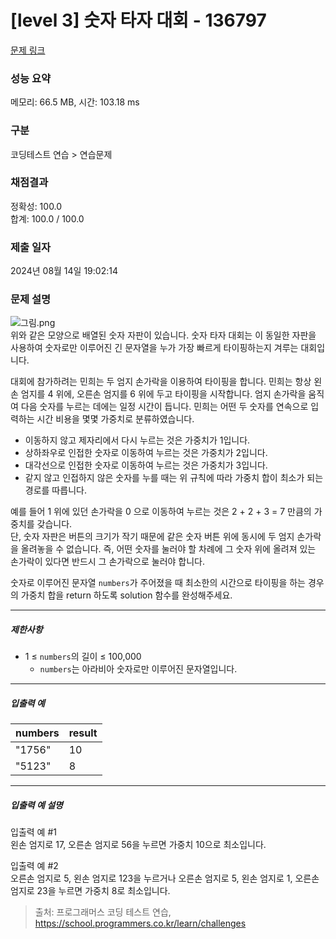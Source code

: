 # [level 3] 숫자 타자 대회 - 136797 

[문제 링크](https://school.programmers.co.kr/learn/courses/30/lessons/136797#) 

### 성능 요약

메모리: 66.5 MB, 시간: 103.18 ms

### 구분

코딩테스트 연습 > 연습문제

### 채점결과

정확성: 100.0<br/>합계: 100.0 / 100.0

### 제출 일자

2024년 08월 14일 19:02:14

### 문제 설명

<p><img src="https://grepp-programmers.s3.ap-northeast-2.amazonaws.com/files/production/d8f27f78-3d6b-4a67-ab92-45153070fd52/%EA%B7%B8%EB%A6%BC.png" title="" alt="그림.png"><br>
위와 같은 모양으로 배열된 숫자 자판이 있습니다. 숫자 타자 대회는 이 동일한 자판을 사용하여 숫자로만 이루어진 긴 문자열을 누가 가장 빠르게 타이핑하는지 겨루는 대회입니다.</p>

<p>대회에 참가하려는 민희는 두 엄지 손가락을 이용하여 타이핑을 합니다. 민희는 항상 왼손 엄지를 4 위에, 오른손 엄지를 6 위에 두고 타이핑을 시작합니다. 엄지 손가락을 움직여 다음 숫자를 누르는 데에는 일정 시간이 듭니다. 민희는 어떤 두 숫자를 연속으로 입력하는 시간 비용을 몇몇 가중치로 분류하였습니다.</p>

<ul>
<li>이동하지 않고 제자리에서 다시 누르는 것은 가중치가 1입니다.</li>
<li>상하좌우로 인접한 숫자로 이동하여 누르는 것은 가중치가 2입니다.</li>
<li>대각선으로 인접한 숫자로 이동하여 누르는 것은 가중치가 3입니다.</li>
<li>같지 않고 인접하지 않은 숫자를 누를 때는 위 규칙에 따라 가중치 합이 최소가 되는 경로를 따릅니다.</li>
</ul>

<p>예를 들어 1 위에 있던 손가락을 0 으로 이동하여 누르는 것은 2 + 2 + 3 = 7 만큼의 가중치를 갖습니다.<br>
단, 숫자 자판은 버튼의 크기가 작기 때문에 같은 숫자 버튼 위에 동시에 두 엄지 손가락을 올려놓을 수 없습니다. 즉, 어떤 숫자를 눌러야 할 차례에 그 숫자 위에 올려져 있는 손가락이 있다면 반드시 그 손가락으로 눌러야 합니다.</p>

<p>숫자로 이루어진 문자열 <code>numbers</code>가 주어졌을 때 최소한의 시간으로 타이핑을 하는 경우의 가중치 합을 return 하도록 solution 함수를 완성해주세요.</p>

<hr>

<h5>제한사항</h5>

<ul>
<li>1 ≤ <code>numbers</code>의 길이 ≤ 100,000

<ul>
<li><code>numbers</code>는 아라비아 숫자로만 이루어진 문자열입니다.</li>
</ul></li>
</ul>

<hr>

<h5>입출력 예</h5>
<table class="table">
        <thead><tr>
<th>numbers</th>
<th>result</th>
</tr>
</thead>
        <tbody><tr>
<td>"1756"</td>
<td>10</td>
</tr>
<tr>
<td>"5123"</td>
<td>8</td>
</tr>
</tbody>
      </table>
<hr>

<h5>입출력 예 설명</h5>

<p>입출력 예 #1<br>
왼손 엄지로 17, 오른손 엄지로 56을 누르면 가중치 10으로 최소입니다.</p>

<p>입출력 예 #2<br>
오른손 엄지로 5, 왼손 엄지로 123을 누르거나 오른손 엄지로 5, 왼손 엄지로 1, 오른손 엄지로 23을 누르면 가중치 8로 최소입니다.</p>


> 출처: 프로그래머스 코딩 테스트 연습, https://school.programmers.co.kr/learn/challenges
